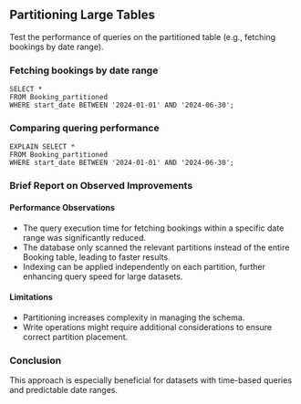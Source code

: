 ## Partitioning Large Tables

Test the performance of queries on the partitioned table (e.g., fetching bookings by date range).

### Fetching bookings by date range

```
SELECT *
FROM Booking_partitioned
WHERE start_date BETWEEN '2024-01-01' AND '2024-06-30';
```

### Comparing quering performance

```
EXPLAIN SELECT *
FROM Booking_partitioned
WHERE start_date BETWEEN '2024-01-01' AND '2024-06-30';
```

### Brief Report on Observed Improvements

#### Performance Observations

- The query execution time for fetching bookings within a specific date range was significantly reduced.
- The database only scanned the relevant partitions instead of the entire Booking table, leading to faster results.
- Indexing can be applied independently on each partition, further enhancing query speed for large datasets.

#### Limitations

- Partitioning increases complexity in managing the schema.
- Write operations might require additional considerations to ensure correct partition placement.

### Conclusion

This approach is especially beneficial for datasets with time-based queries and predictable date ranges.
